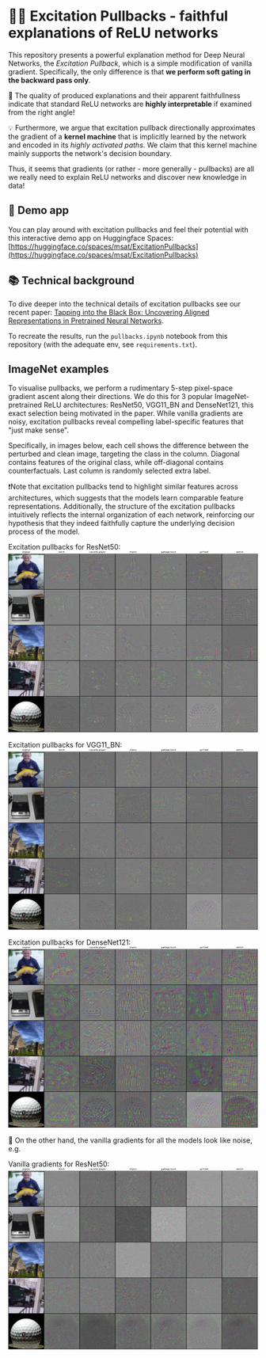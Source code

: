 # 🧠✨ Excitation Pullbacks - faithful explanations of ReLU networks

This repository presents a powerful explanation method for Deep Neural Networks, the *Excitation Pullback*, which is a simple modification of vanilla gradient. Specifically, the only difference is that **we perform soft gating in the backward pass only**. 

🚀 The quality of produced explanations and their apparent faithfullness indicate that standard ReLU networks are **highly interpretable** if examined from the right angle!

💡 Furthermore, we argue that excitation pullback directionally approximates the gradient of a **kernel machine** that is implicitly learned by the network and encoded in its *highly activated paths*. We claim that this kernel machine mainly supports the network's decision boundary.

Thus, it seems that gradients (or rather - more generally - pullbacks) are all we really need to explain ReLU networks and discover new knowledge in data!

## 🤗 Demo app

You can play around with excitation pullbacks and feel their potential with this interactive demo app on Huggingface Spaces: [https://huggingface.co/spaces/msat/ExcitationPullbacks](https://huggingface.co/spaces/msat/ExcitationPullbacks)

## 📚 Technical background

To dive deeper into the technical details of excitation pullbacks see our recent paper: [Tapping into the Black Box: Uncovering Aligned Representations in Pretrained Neural Networks](https://www.arxiv.org/abs/2507.22832).

To recreate the results, run the `pullbacks.ipynb` notebook from this repository (with the adequate env, see `requirements.txt`).

## ImageNet examples

To visualise pullbacks, we perform a rudimentary 5-step pixel-space gradient ascent along their directions. We do this for 3 popular ImageNet-pretrained ReLU architectures: ResNet50, VGG11_BN and DenseNet121, this exact selection being motivated in the paper. While vanilla gradients are noisy, excitation pullbacks reveal compelling label-specific features that "just make sense". 

Specifically, in images below, each cell shows the difference between the perturbed and clean image, targeting the class in the column. Diagonal contains features of the original class, while off-diagonal contains counterfactuals. Last column is randomly selected extra label.

❗Note that excitation pullbacks tend to highlight similar features across architectures, which suggests that the models learn comparable feature representations. Additionally, the structure of the excitation pullbacks intuitively reflects the internal organization of each network, reinforcing our hypothesis that they indeed faithfully capture the underlying decision process of the model.

Excitation pullbacks for ResNet50:
![img](./media/pullback_diff/resnet50_alpha_20_steps_5.jpg)

Excitation pullbacks for VGG11_BN:
![img](./media/pullback_diff/vgg11_bn_alpha_20_steps_5.jpg)

Excitation pullbacks for DenseNet121:
![img](./media/pullback_diff/densenet121_alpha_20_steps_5.jpg)

🥴 On the other hand, the vanilla gradients for all the models look like noise, e.g.

Vanilla gradients for ResNet50:
![img](./media/vanilla_grad_diff/resnet50_alpha_20_steps_5.jpg)

<!-- Excitation pullbacks for ResNet50:
![img](./media/pullback/resnet50_alpha_20_steps_10.jpg)

Excitation pullbacks for VGG11_BN:
![img](./media/pullback/vgg11_bn_alpha_20_steps_10.jpg)

Excitation pullbacks for DenseNet121:
![img](./media/pullback/densenet121_alpha_20_steps_10.jpg) -->